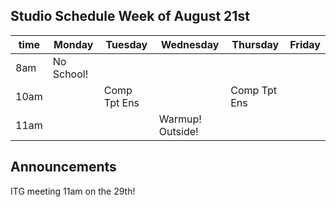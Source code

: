 ## Studio Schedule Week of August 21st

| time | Monday     | Tuesday      | Wednesday        | Thursday     | Friday |
|------|------------|--------------|------------------|--------------|--------|
| 8am  | No School! |              |                  |              |        |
| 10am |            | Comp Tpt Ens |                  | Comp Tpt Ens |        |  
| 11am |            |              | Warmup! Outside! |              |        |

## Announcements

ITG meeting 11am on the 29th!
